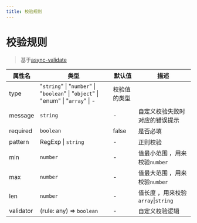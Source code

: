 ```yaml
---
title: 校验规则
---
```


# 校验规则

> 基于[async-validate](https://github.com/yiminghe/async-validator)

| 属性名    | 类型                                                                              | 默认值       | 描述                               |
| --------- | --------------------------------------------------------------------------------- | ------------ | ---------------------------------- |
| type      | "`string`" \| "`number`" \| "`boolean`" \| "`object`" \| "enum" \| "`array`" \| - | 校验值的类型 |
| message   | `string`                                                                          | -            | 自定义校验失败时对应的错误提示     |
| required  | `boolean`                                                                         | false        | 是否必填                           |
| pattern   | RegExp \| `string`                                                                | -            | 正则校验                           |
| min       | `number`                                                                          | -            | 值最小范围 ，用来校验`number`      |
| max       | `number`                                                                          | -            | 值最大范围 ，用来校验`number`      |
| len       | `number`                                                                          | -            | 值长度 ，用来校验`array`\|`string` |
| validator | (rule: any) => `boolean`                                                          | -            | 自定义校验逻辑                     |

